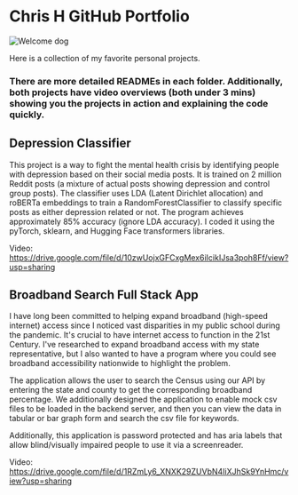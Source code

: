# Chris H GitHub Portfolio

![Welcome dog](https://github.com/user-attachments/assets/4c8c9d0e-6c30-4299-81b0-bec91c39540b)

Here is a collection of my favorite personal projects. 

### There are more detailed READMEs in each folder. Additionally, both projects have video overviews (both under 3 mins) showing you the projects in action and explaining the code quickly.

## Depression Classifier 

This project is a way to fight the mental health crisis by identifying people with depression based on their social media posts. It is trained on 2 million Reddit posts (a mixture of actual posts showing depression and control group posts). The classifier uses LDA (Latent Dirichlet allocation) and roBERTa embeddings to train a RandomForestClassifier to classify specific posts as either depression related or not. The program achieves approximately 85% accuracy (ignore LDA accuracy). I coded it using the pyTorch, sklearn, and Hugging Face transformers libraries.


Video:
https://drive.google.com/file/d/10zwUojxGFCxgMex6iIcikIJsa3poh8Ff/view?usp=sharing

## Broadband Search Full Stack App

I have long been committed to helping expand broadband (high-speed internet) access since I noticed vast disparities in my public school during the pandemic. It's crucial to have internet access to function in the 21st Century. I've researched to expand broadband access with my state representative, but I also wanted to have a program where you could see broadband accessibility nationwide to highlight the problem.

The application allows the user to search the Census using our API by entering the state and county to get the
corresponding broadband percentage. We additionally designed the application to enable mock csv files to be loaded in the backend server, and then you can view the data in tabular or bar graph form and search the csv file for keywords.

Additionally, this application is password protected and has aria labels that allow blind/visually impaired people to use it via a screenreader. 

Video: https://drive.google.com/file/d/1RZmLy6_XNXK29ZUVbN4IiXJhSk9YnHmc/view?usp=sharing
